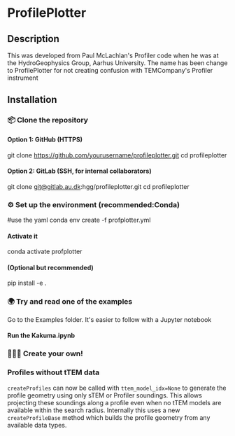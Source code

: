 # ProfilePlotter


## Description
This was developed from Paul McLachlan's Profiler code when he was at the HydroGeophysics Group, Aarhus University. The name has been change to ProfilePlotter for not creating confusion with TEMCompany's Profiler instrument


## Installation

### 📦 Clone the repository
#### Option 1: GitHub (HTTPS)

git clone https://github.com/yourusername/profileplotter.git
cd profileplotter
#### Option 2: GitLab (SSH, for internal collaborators)
git clone git@gitlab.au.dk:hgg/profileplotter.git
cd profileplotter


### ⚙️ Set up the environment (recommended:Conda)

#use the yaml
conda env create -f profplotter.yml

#### Activate it
conda activate profplotter

#### (Optional but recommended)
pip install -e .


### 🌍 Try and read one of the examples
Go to the Examples folder. It's easier to follow with a Jupyter notebook

#### Run the Kakuma.ipynb

### 🧱👷‍♂️ Create your own!

### Profiles without tTEM data

`createProfiles` can now be called with `ttem_model_idx=None` to generate the
profile geometry using only sTEM or Profiler soundings. This allows projecting
these soundings along a profile even when no tTEM models are available within
the search radius. Internally this uses a new `createProfileBase` method which
builds the profile geometry from any available data types.
